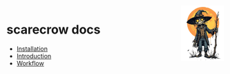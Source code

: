 <img style="float:right;width:100px;" src="../img/scarecrow.png" alt="scarecrow"/>

# scarecrow docs
* [Installation](installation.md)
* [Introduction](introduction.md)
* [Workflow](workflow.md)